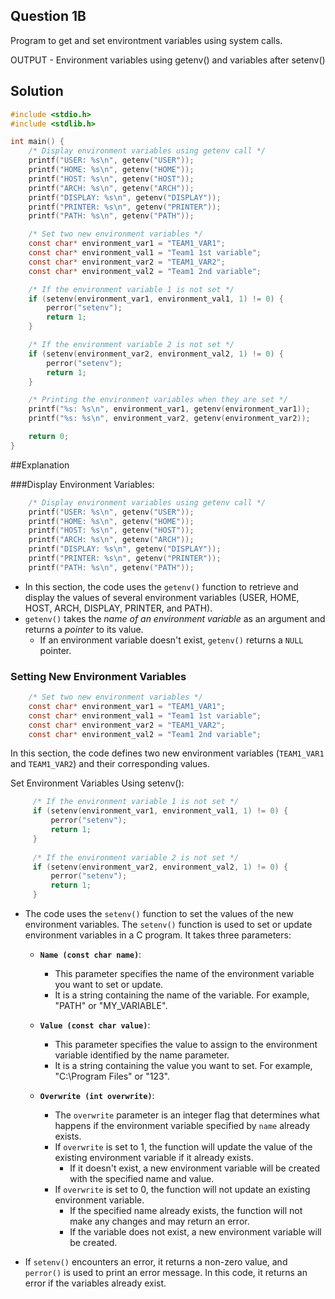 ## Question 1B
Program to get and set environtment variables using system calls.

OUTPUT - Environment variables using getenv() and variables after setenv()

## Solution

~~~c
#include <stdio.h>
#include <stdlib.h>

int main() {
    /* Display environment variables using getenv call */
    printf("USER: %s\n", getenv("USER"));
    printf("HOME: %s\n", getenv("HOME"));
    printf("HOST: %s\n", getenv("HOST"));
    printf("ARCH: %s\n", getenv("ARCH"));
    printf("DISPLAY: %s\n", getenv("DISPLAY"));
    printf("PRINTER: %s\n", getenv("PRINTER"));
    printf("PATH: %s\n", getenv("PATH"));

    /* Set two new environment variables */
    const char* environment_var1 = "TEAM1_VAR1";
    const char* environment_val1 = "Team1 1st variable";
    const char* environment_var2 = "TEAM1_VAR2";
    const char* environment_val2 = "Team1 2nd variable";

    /* If the environment variable 1 is not set */
    if (setenv(environment_var1, environment_val1, 1) != 0) {
        perror("setenv");
        return 1;
    }

    /* If the environment variable 2 is not set */
    if (setenv(environment_var2, environment_val2, 1) != 0) {
        perror("setenv");
        return 1;
    }

    /* Printing the environment variables when they are set */
    printf("%s: %s\n", environment_var1, getenv(environment_var1));
    printf("%s: %s\n", environment_var2, getenv(environment_var2));

    return 0;
}
~~~

##Explanation

###Display Environment Variables:

~~~c
    /* Display environment variables using getenv call */
    printf("USER: %s\n", getenv("USER"));
    printf("HOME: %s\n", getenv("HOME"));
    printf("HOST: %s\n", getenv("HOST"));
    printf("ARCH: %s\n", getenv("ARCH"));
    printf("DISPLAY: %s\n", getenv("DISPLAY"));
    printf("PRINTER: %s\n", getenv("PRINTER"));
    printf("PATH: %s\n", getenv("PATH"));
~~~
- In this section, the code uses the `getenv()` function to retrieve and display the values of several environment variables (USER, HOME, HOST, ARCH, DISPLAY, PRINTER, and PATH). 
- `getenv()` takes the *name of an environment variable* as an argument and returns a *pointer* to its value. 
    - If an environment variable doesn't exist, `getenv()` returns a `NULL` pointer.

### Setting New Environment Variables

```c
    /* Set two new environment variables */
    const char* environment_var1 = "TEAM1_VAR1";
    const char* environment_val1 = "Team1 1st variable";
    const char* environment_var2 = "TEAM1_VAR2";
    const char* environment_val2 = "Team1 2nd variable";
```
In this section, the code defines two new environment variables (`TEAM1_VAR1` and `TEAM1_VAR2`) and their corresponding values.

Set Environment Variables Using setenv():

```c
     /* If the environment variable 1 is not set */
     if (setenv(environment_var1, environment_val1, 1) != 0) {
         perror("setenv");
         return 1;
     }
    
     /* If the environment variable 2 is not set */
     if (setenv(environment_var2, environment_val2, 1) != 0) {
         perror("setenv");
         return 1;
     }
``` 
- The code uses the `setenv()` function to set the values of the new environment variables. 
The `setenv()` function is used to set or update environment variables in a C program. It takes three parameters:
    - **`Name (const char name)`**: 
        - This parameter specifies the name of the environment variable you want to set or update.                                    
        - It is a string containing the name of the variable. For example, "PATH" or "MY_VARIABLE".
    
    - **`Value (const char value)`**:
        - This parameter specifies the value to assign to the environment variable identified by the name parameter. 
        - It is a string containing the value you want to set. For example, "C:\Program Files" or "123".
    
    - **`Overwrite (int overwrite)`**:
        - The `overwrite` parameter is an integer flag that determines what happens if the environment variable specified by `name` already exists.
        - If `overwrite` is set to 1, the function will update the value of the existing environment variable if it already exists. 
            - If it doesn't exist, a new environment variable will be created with the specified name and value.
        - If `overwrite` is set to 0, the function will not update an existing environment variable. 
            - If the specified name already exists, the function will not make any changes and may return an error. 
            - If the variable does not exist, a new environment variable will be created.
    
- If `setenv()` encounters an error, it returns a non-zero value, and `perror()` is used to print an error message. In this code, it returns an error if the variables already exist.

